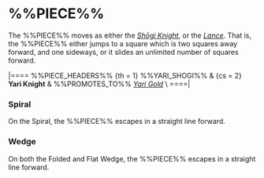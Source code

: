 # %%PIECE%%

The %%PIECE%% moves as either the [*Sh&#x14d;gi Knight*](shogi_knight.html),
or the [*Lance*](lance.html). That is, the %%PIECE%% either jumps to
a square which is two squares away forward, and one sideways, or it
slides an unlimited number of squares forward.

|====
%%PIECE_HEADERS%%
  {th = 1}  %%YARI_SHOGI%%
& {cs = 2}  **Yari Knight**
&           %%PROMOTES_TO%% [*Yari Gold*](yari_gold.html) \\
====|

### Spiral

On the Spiral, the %%PIECE%% escapes in a straight line forward.

### Wedge

On both the Folded and Flat Wedge, the %%PIECE%% escapes in a
straight line forward.
